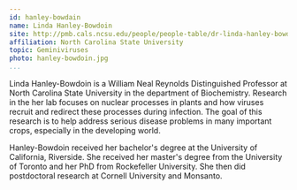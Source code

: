 ```yaml
---
id: hanley-bowdain
name: Linda Hanley-Bowdoin
site: http://pmb.cals.ncsu.edu/people/people-table/dr-linda-hanley-bowdoin/
affiliation: North Carolina State University
topic: Geminiviruses
photo: hanley-bowdoin.jpg
...
```


Linda Hanley-Bowdoin is a William Neal Reynolds Distinguished Professor at
North Carolina State University in the department of Biochemistry. Research in
the her lab focuses on nuclear processes in plants and how viruses recruit and
redirect these processes during infection. The goal of this research is to help
address serious disease problems in many important crops, especially in the
developing world.

Hanley-Bowdoin received her bachelor\'s degree at the University of California,
Riverside. She received her master\'s degree from the University of Toronto and
her PhD from Rockefeller University. She then did postdoctoral research at
Cornell University and Monsanto.
